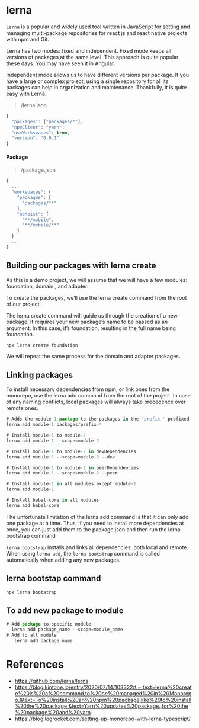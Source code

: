 # lerna 
```Lerna``` is a popular and widely used tool written in JavaScript for setting and managing multi-package repositories for react js and react native projects with npm and Git.

Lerna has two modes: fixed and independent. Fixed mode keeps all versions of packages at the same level. This approach is quite popular these days. You may have seen it in Angular.

Independent mode allows us to have different versions per package.
If you have a large or complex project, using a single repository for all its packages can help in organization and maintenance. Thankfully, it is quite easy with Lerna.

> /lerna.json
```js
{
  "packages": ["packages/*"],
  "npmClient": "yarn",
  "useWorkspaces": true,
  "version": "0.0.1"
}

```
#### Package
> /package.json
```js
{
  ...
  "workspaces": {
    "packages": [
      "packages/**"
    ],
    "nohoist": [
      "**/mobile",
      "**/mobile/**"
    ]
  }
  ...
}
```

## Building our packages with lerna create

As this is a demo project, we will assume that we will have a few modules: foundation, domain , and adapter.

To create the packages, we’ll use the lerna create command from the root of our project.

The lerna create command will guide us through the creation of a new package. It requires your new package’s name to be passed as an argument. In this case, it’s foundation, resulting in the full name being foundation.

```js
npx lerna create foundation
```

We will repeat the same process for the domain and adapter packages.

## Linking packages
To install necessary dependencies from npm, or link ones from the monorepo, use the lerna add command from the root of the project. In case of any naming conflicts, local packages will always take precedence over remote ones.

```js
# Adds the module-1 package to the packages in the 'prefix-' prefixed folders
lerna add module-1 packages/prefix-*

# Install module-1 to module-2
lerna add module-1 --scope=module-2

# Install module-1 to module-2 in devDependencies
lerna add module-1 --scope=module-2 --dev

# Install module-1 to module-2 in peerDependencies
lerna add module-1 --scope=module-2 --peer

# Install module-1 in all modules except module-1
lerna add module-1

# Install babel-core in all modules
lerna add babel-core
```


The unfortunate limitation of the lerna add command is that it can only add one package at a time. Thus, if you need to install more dependencies at once, you can just add them to the package.json and then run the lerna bootstrap command

```lerna bootstrap``` installs and links all dependencies, both local and remote. When using ```lerna add```, the ```lerna bootstrap``` command is called automatically when adding any new packages.

## lerna bootstap command
```js 
npx lerna bootstrap 
```

## To add new package to module 
```js
# Add package to specific module 
  lerna add package_name --scope=module_name
# Add to all module 
   lerna add package_name 
```

# References
- https://github.com/lerna/lerna
- https://blog.kintone.io/entry/2020/07/14/103322#:~:text=lerna%20create%20is%20a%20command,to%20be%20managed%20in%20Monorepo.&text=To%20install%20an%20npm%20package,like%20to%20install%20the%20package.&text=Yarn%20updates%20package.,for%20the%20package%20and%20yarn.
- https://blog.logrocket.com/setting-up-monorepo-with-lerna-typescript/
